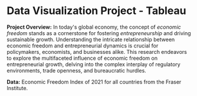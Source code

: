# Data Visualization Project - Tableau

**Project Overview:** In today's global economy, the concept of *economic freedom* stands as a cornerstone for fostering *entrepreneurship* and driving sustainable growth. Understanding the intricate relationship between economic freedom and entrepreneurial dynamics is crucial for policymakers, economists, and businesses alike. This research endeavors to explore the multifaceted influence of economic freedom on entrepreneurial growth, delving into the complex interplay of regulatory environments, trade openness, and bureaucratic hurdles.

**Data:** Economic Freedom Index of 2021 for all countries from the Fraser Institute. 
